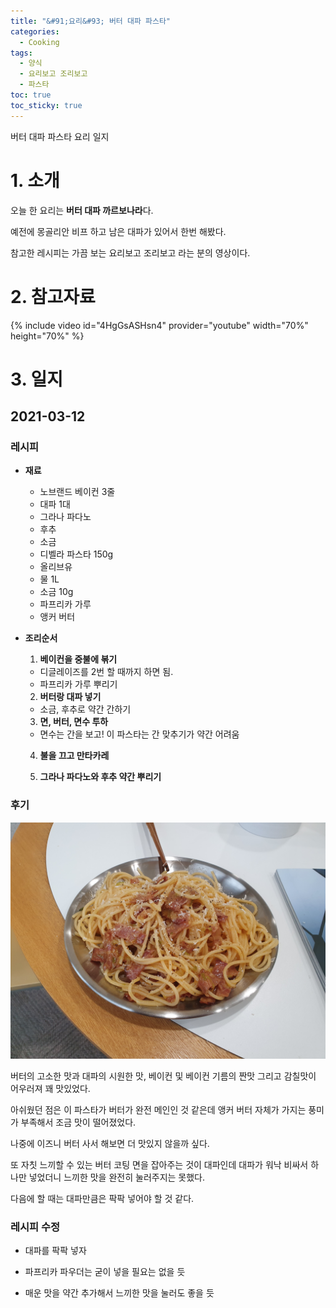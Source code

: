 ```yaml
---
title: "&#91;요리&#93; 버터 대파 파스타"
categories:
  - Cooking
tags:
  - 양식
  - 요리보고 조리보고
  - 파스타
toc: true
toc_sticky: true
---
```


버터 대파 파스타 요리 일지

# 1. 소개

오늘 한 요리는 **버터 대파 까르보나라**다.

예전에 몽골리안 비프 하고 남은 대파가 있어서 한번 해봤다.

참고한 레시피는 가끔 보는 요리보고 조리보고 라는 분의 영상이다.

# 2. 참고자료

{% include video id="4HgGsASHsn4" provider="youtube" width="70%" height="70%" %}

# 3. 일지

## 2021-03-12

### 레시피

- **재료**

  - 노브랜드 베이컨 3줄
  - 대파 1대
  - 그라나 파다노
  - 후추
  - 소금
  - 디벨라 파스타 150g
  - 올리브유
  - 물 1L
  - 소금 10g
  - 파프리카 가루
  - 앵커 버터

- **조리순서**

  1. **베이컨을 중불에 볶기**
    - 디글레이즈를 2번 할 때까지 하면 됨.
    - 파프리카 가루 뿌리기
  
  2. **버터랑 대파 넣기**
    - 소금, 후추로 약간 간하기

  3. **면, 버터, 면수 투하** 
    - 면수는 간을 보고! 이 파스타는 간 맞추기가 약간 어려움

  4. **불을 끄고 만타카레**

  5. **그라나 파다노와 후추 약간 뿌리기**

### 후기

![완성 샷](../../assets/cook/leek-butter-pasta/1.jpg)

버터의 고소한 맛과 대파의 시원한 맛, 베이컨 및 베이컨 기름의 짠맛 그리고 감칠맛이 어우러져 꽤 맛있었다. 

아쉬웠던 점은 이 파스타가 버터가 완전 메인인 것 같은데 앵커 버터 자체가 가지는 풍미가 부족해서 조금 맛이 떨어졌었다.

나중에 이즈니 버터 사서 해보면 더 맛있지 않을까 싶다.

또 자칫 느끼할 수 있는 버터 코팅 면을 잡아주는 것이 대파인데 대파가 워낙 비싸서 하나만 넣었더니 느끼한 맛을 완전히 눌러주지는 못했다.

다음에 할 때는 대파만큼은 팍팍 넣어야 할 것 같다.

### 레시피 수정

- 대파를 팍팍 넣자

- 파프리카 파우더는 굳이 넣을 필요는 없을 듯

- 매운 맛을 약간 추가해서 느끼한 맛을 눌러도 좋을 듯